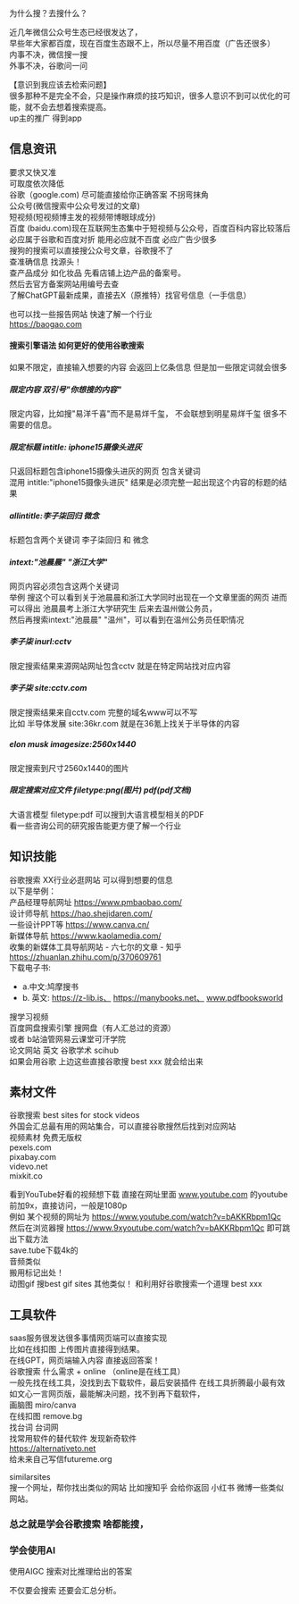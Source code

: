 为什么搜？去搜什么？  

近几年微信公众号生态已经很发达了，  
早些年大家都百度，现在百度生态跟不上，所以尽量不用百度（广告还很多）  
内事不决，微信搜一搜  
外事不决，谷歌问一问   

【意识到我应该去检索问题】    
很多那种不是完全不会，只是操作麻烦的技巧知识，很多人意识不到可以优化的可能，就不会去想着搜索提高。   
up主的推广 得到app   
## 信息资讯
要求又快又准    
可取度依次降低   
谷歌（google.com) 尽可能直接给你正确答案 不拐弯抹角      
公众号(微信搜索中公众号发过的文章)    
短视频(短视频博主发的视频带博眼球成分)    
百度 (baidu.com)现在互联网生态集中于短视频与公众号，百度百科内容比较落后   
必应属于谷歌和百度对折   能用必应就不百度 必应广告少很多   
搜狗的搜索可以直接搜公众号文章，谷歌搜不了    
查准确信息 找源头！    
查产品成分 如化妆品 先看店铺上边产品的备案号。   
然后去官方备案网站用编号去查    
了解ChatGPT最新成果，直接去X（原推特）找官号信息（一手信息）     

也可以找一些报告网站  快速了解一个行业      
https://baogao.com      

#### 搜索引擎语法 如何更好的使用谷歌搜索
如果不限定，直接输入想要的内容 会返回上亿条信息  但是加一些限定词就会很多  
##### 限定内容 双引号"你想搜的内容"
限定内容，比如搜"易洋千喜"而不是易烊千玺， 不会联想到明星易烊千玺 很多不需要的信息。
##### 限定标题 intitle: iphone15摄像头进灰
只返回标题包含iphone15摄像头进灰的网页 包含关键词    
混用 intitle:"iphone15摄像头进灰" 结果是必须完整一起出现这个内容的标题的结果   
##### allintitle:李子柒回归 微念
标题包含两个关键词 李子柒回归 和 微念   
##### intext:"池晨晨" "浙江大学"
网页内容必须包含这两个关键词    
举例 搜这个可以看到关于池晨晨和浙江大学同时出现在一个文章里面的网页  进而可以得出 池晨晨考上浙江大学研究生 后来去温州做公务员，  
然后再搜索intext:"池晨晨" "温州"，可以看到在温州公务员任职情况  
##### 李子柒 inurl:cctv
限定搜索结果来源网站网址包含cctv   就是在特定网站找对应内容   
##### 李子柒 site:cctv.com
限定搜索结果来自cctv.com 完整的域名www可以不写   
比如 半导体发展 site:36kr.com   就是在36氪上找关于半导体的内容   
##### elon musk imagesize:2560x1440
限定搜索到尺寸2560x1440的图片    
##### 限定搜索对应文件 filetype:png(图片) pdf(pdf文档)
大语言模型 filetype:pdf 可以搜到大语言模型相关的PDF    
看一些咨询公司的研究报告能更方便了解一个行业    
## 知识技能 
谷歌搜索 XX行业必逛网站   可以得到想要的信息  
以下是举例：  
产品经理导航网址 https://www.pmbaobao.com/   
设计师导航 https://hao.shejidaren.com/    
一些设计PPT等 https://www.canva.cn/   
新媒体导航 https://www.kaolamedia.com/    
收集的新媒体工具导航网站 - 六七尔的文章 - 知乎   
https://zhuanlan.zhihu.com/p/370609761   
下载电子书:    
- a.中文:鸠摩搜书
- b. 英文: https://z-lib.is、 https://manybooks.net、 www.pdfbooksworld

搜学习视频    
百度网盘搜索引擎 搜网盘（有人汇总过的资源）   
或者 b站油管网易云课堂可汗学院    
论文网站 英文 谷歌学术 scihub    
如果会用谷歌 上边这些直接谷歌搜 best xxx 就会给出来  
## 素材文件
谷歌搜索 best sites for stock videos    
外国会汇总最有用的网站集合，可以直接谷歌搜然后找到对应网站   
视频素材 免费无版权   
pexels.com   
pixabay.com   
videvo.net  
mixkit.co   

看到YouTube好看的视频想下载 直接在网址里面 www.youtube.com  的youtube前加9x，直接访问，一般是1080p   
例如 某个视频的网址为 https://www.youtube.com/watch?v=bAKKRbpm1Qc
然后在浏览器搜 https://www.9xyoutube.com/watch?v=bAKKRbpm1Qc 即可跳出下载方法  
save.tube下载4k的      
音频类似   
搬用标记出处！   
动图gif 搜best gif sites 其他类似！ 和利用好谷歌搜索一个道理  best xxx   
## 工具软件
saas服务很发达很多事情网页端可以直接实现    
比如在线扣图 上传图片直接得到结果。  
在线GPT，网页端输入内容 直接返回答案！  
谷歌搜索 什么需求 + online （online是在线工具）     
一般先找在线工具，没找到去下载软件，最后安装插件
在线工具折腾最小最有效 如文心一言网页版，最能解决问题，找不到再下载软件，   
画脑图 miro/canva   
在线扣图 remove.bg   
找台词 台词网   
找常用软件的替代软件 发现新奇软件    
https://alternativeto.net   
给未来自己写信futureme.org   

similarsites   
搜一个网址，帮你找出类似的网站 比如搜知乎 会给你返回 小红书 微博一些类似网站。  
### 总之就是学会谷歌搜索 啥都能搜，

### 学会使用AI
使用AIGC 搜索对比推理给出的答案   

不仅要会搜索 还要会汇总分析。  
